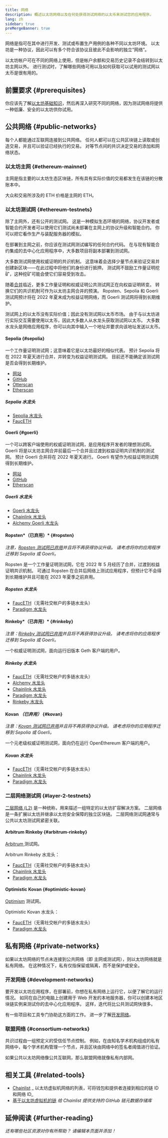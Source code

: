 ```yaml
---
title: 网络
description: 概述以太坊网络以及在何处获得测试网络的以太币来测试您的应用程序。
lang: zh
sidebar: true
preMergeBanner: true
---
```


网络是指可在其中进行开发、测试或布置生产用例的各种不同以太坊环境。 以太坊是一种协议，因此可以有多个符合该协议且彼此不会影响的独立“网络”。

以太坊帐户可在不同的网络上使用，但是帐户余额和交易历史记录不会结转到以太坊主网以外。 进行测试时，了解哪些网络可用以及如何获取可以试用的测试网以太币是很有用的。

## 前置要求 {#prerequisites}

你应该先了解[以太坊基础知识](/developers/docs/intro-to-ethereum/)，然后再深入研究不同的网络，因为测试网络将提供一种低廉、安全的以太坊供你试用。

## 公共网络 {#public-networks}

每个人都能通过互联网连接到公共网络。 任何人都可以在公共区块链上读取或创造交易，并且可以验证已经执行的交易。 对等节点间的共识决定交易的添加和网络状态。

### 以太坊主网 {#ethereum-mainnet}

主网是指主要的以太坊生态区块链，所有具有实际价值的交易都发生在该链的分散账本中。

大众和交易所涉及的 ETH 价格是主网的 ETH。

### 以太坊测试网 {#ethereum-testnets}

除了主网外，还有公开的测试网。 这是一种模拟生态环境的网络，协议开发者或智能合约开发者可以使用它们测试尚未部署在主网上的协议升级和智能合约。 你可以把它看作生产与装配服务器的模拟。

在部署到主网之前，你应该在测试网测试编写的任何合约代码。 在与现有智能合约集成的去中心化应用程序中，大多数项目将副本部署到测试网。

大多数测试网使用权威证明的共识机制。 这意味着会选择少量节点来验证交易并创建新区块——在此过程中将他们的身份进行抵押。 测试网不鼓励工作量证明挖矿，这种挖矿可能会使它们容易受到攻击。

随着[合并](/upgrades/merge)临近，更多工作量证明和权威证明公共测试网正在向权益证明转变。 转换它们的共识机制可作为以太坊主网合并的预演。 Ropsten、Sepolia 和 Goerli 测试网预计将在 2022 年夏末成为权益证明网络，而 Goerli 测试网将得到长期维护。

测试网上的以太币没有实际价值；因此没有测试网以太币市场。 由于与以太坊进行实际交互需要使用以太币，因此大多数人从水龙头获取测试网以太币。 大多数水龙头是网络应用程序，你可以向其中输入一个地址并要求向该地址发送以太币。

#### Sepolia {#sepolia}

一个工作量证明测试网；这意味着它是以太坊最好的相似代表。 预计 Sepolia 将在 2022 年夏天进行合并，并转变为权益证明测试网。 目前还不能确定该测试网是否会得到长期维护。

- [网站](https://sepolia.dev/)
- [GitHub](https://github.com/goerli/sepolia)
- [Otterscan](https://sepolia.otterscan.io/)
- [Etherscan](https://sepolia.etherscan.io)

##### Sepolia 水龙头

- [Sepolia 水龙头](https://faucet.sepolia.dev/)
- [FaucETH](https://fauceth.komputing.org)

#### Goerli {#goerli}

一个可以跨客户端使用的权威证明测试网，是应用程序开发者的理想测试网。 Goerli 将是以太坊主网合并前最后一个合并且过渡到权益证明共识机制的测试网。 预计 Goerli 合并将在 2022 年夏天进行。 Goerli 有望作为权益证明测试网得到长期维护。

- [网站](https://goerli.net/)
- [GitHub](https://github.com/goerli/testnet)
- [Etherscan](https://goerli.etherscan.io)

##### Goerli 水龙头

- [Goerli 水龙头](https://faucet.goerli.mudit.blog/)
- [Chainlink 水龙头](https://faucets.chain.link/)
- [Alchemy Goerli 水龙头](https://goerlifaucet.com/)

#### Ropsten*（已弃用）* {#ropsten}

_注意，[Ropsten 测试网已弃用](https://github.com/ethereum/pm/issues/460)并且将不再获得协议升级。 请考虑将你的应用程序迁移到 Sepolia 或 Goerli。_

Ropsten 是一个工作量证明测试网，它在 2022 年 5 月经历了合并，过渡到权益证明共识机制。 可通过 Ropsten 在合并后网络上测试应用程序，但预计它不会得到长期维护并且可能在 2023 年夏季之前弃用。

##### Ropsten 水龙头

- [FaucETH](https://fauceth.komputing.org)（无需社交帐户的多链水龙头）
- [Paradigm 水龙头](https://faucet.paradigm.xyz/)

#### Rinkeby*（已弃用）* {#rinkeby}

_注意：[Rinkeby 测试网已弃用](https://github.com/ethereum/pm/issues/460)并且将不再获得协议升级。 请考虑将你的应用程序迁移到 Sepolia 或 Goerli。_

一个权威证明测试网，面向运行旧版本 Geth 客户端的用户。

##### Rinkeby 水龙头

- [FaucETH](https://fauceth.komputing.org)（无需社交帐户的多链水龙头）
- [Alchemy 水龙头](https://RinkebyFaucet.com)
- [Chainlink 水龙头](https://faucets.chain.link/)
- [Paradigm 水龙头](https://faucet.paradigm.xyz/)
- [Rinkeby 水龙头](https://faucet.rinkeby.io/)

#### Kovan _（已弃用）_ {#kovan}

_注意：[Kovan 测试网已弃用](https://github.com/ethereum/pm/issues/460)并且将不再获得协议升级。 请考虑将你的应用程序迁移到 Sepolia 或 Goerli。_

一个元老级权威证明测试网，面向仍在运行 OpenEthereum 客户端的用户。

##### Kovan 水龙头

- [FaucETH](https://fauceth.komputing.org)（无需社交帐户的多链水龙头）
- [Chainlink 水龙头](https://faucets.chain.link/)
- [Paradigm 水龙头](https://faucet.paradigm.xyz/)

### 二层网络测试网 {#layer-2-testnets}

[二层网络 (L2)](/layer-2/) 是一种统称，用来描述一组特定的以太坊扩容解决方案。 二层网络是一条扩展以太坊并继承以太坊安全保障的独立区块链。 二层网络测试网通常与公共以太坊测试网紧密关联。

#### Arbitrum Rinkeby {#arbitrum-rinkeby}

[Arbitrum ](https://arbitrum.io/)测试网。

Arbitrum Rinkeby 水龙头：

- [FaucETH](https://fauceth.komputing.org)（无需社交帐户的多链水龙头）
- [Chainlink 水龙头](https://faucets.chain.link/)
- [Paradigm 水龙头](https://faucet.paradigm.xyz/)

#### Optimistic Kovan {#optimistic-kovan}

[Optimism](https://www.optimism.io/) 测试网。

Optimistic Kovan 水龙头：

- [FaucETH](https://fauceth.komputing.org)（无需社交帐户的多链水龙头）
- [Paradigm 水龙头](https://faucet.paradigm.xyz/)

## 私有网络 {#private-networks}

如果以太坊网络的节点未连接到公共网络（即 主网或测试网），则以太坊网络就是私有网络。 在这种情况下，私有仅指保留或隔离，而不是保护或安全。

### 开发网络 {#development-networks}

要开发以太坊应用程序，在部署前，你想在私有网络上运行它，以便了解它的运行情况。 如同在自己的电脑上创建用于 Web 开发的本地服务器，你可以创建本地区块链实例来测试你的去中心化应用程序。 这样，迭代将比公共测试网快很多。

有一些项目和工具专门协助这方面的工作。 进一步了解[开发网络](/developers/docs/development-networks/)。

### 联盟网络 {#consortium-networks}

共识过程由一组预定义的受信任节点控制。 例如，在由知名学术机构组成的私有网络中，每个学术机构管理一个节点，并且区块由网络中的签名者阈值进行验证。

如果公共以太坊网络像公共互联网，那么联盟网络就像私有内部网。

## 相关工具 {#related-tools}

- [Chainlist](https://chainlist.org/) _ 以太坊虚拟机网络的列表，可将钱包和提供者连接到相应的链 ID 和网络 ID_
- [基于以太坊虚拟机的链](https://github.com/ethereum-lists/chains) _给 Chainlist 提供支持的 GitHub 链元数据存储库_

## 延伸阅读 {#further-reading}

_还有哪些社区资源对你有所帮助？ 请编辑本页面并添加！_
